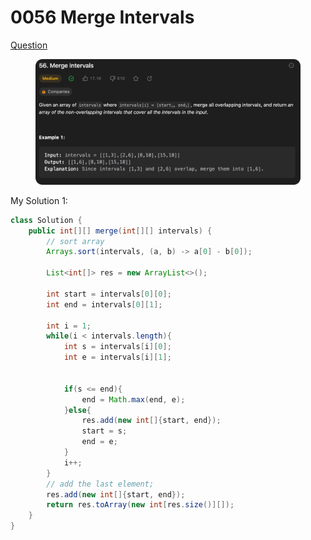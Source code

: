 # 0056 Merge Intervals

[Question](https://leetcode.com/problems/merge-intervals/description/?envType=study-plan\&id=data-structure-ii)

<figure><img src="../.gitbook/assets/image (27).png" alt=""><figcaption></figcaption></figure>



My Solution 1:

```java
class Solution {
    public int[][] merge(int[][] intervals) {
        // sort array
        Arrays.sort(intervals, (a, b) -> a[0] - b[0]);

        List<int[]> res = new ArrayList<>();

        int start = intervals[0][0];
        int end = intervals[0][1];

        int i = 1;
        while(i < intervals.length){
            int s = intervals[i][0];
            int e = intervals[i][1];


            if(s <= end){
                end = Math.max(end, e);
            }else{
                res.add(new int[]{start, end});
                start = s; 
                end = e;
            }
            i++;
        }
        // add the last element;
        res.add(new int[]{start, end});
        return res.toArray(new int[res.size()][]);
    }
}
```
